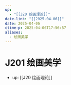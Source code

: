 ```yaml
---
up:
  - "[[J20 绘画理论]]"
date-link: "[[2025-04-06]]"
date: 2025-04-06
ctime-p: 2025-04-06T17:56:57
aliases:
  - 绘画美学
---
```


# J201 绘画美学

- up: [[J20 绘画理论]]
